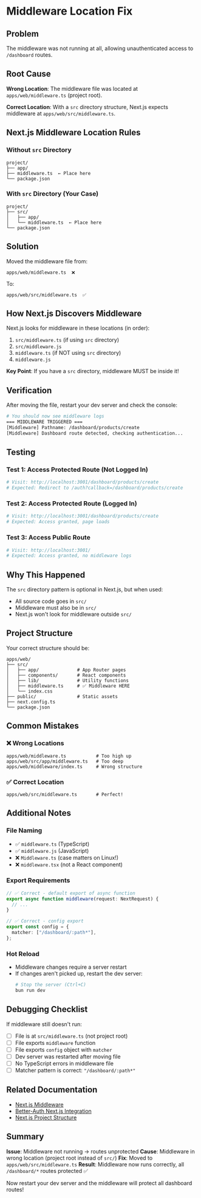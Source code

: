 # Middleware Location Fix

## Problem

The middleware was not running at all, allowing unauthenticated access to `/dashboard` routes.

## Root Cause

**Wrong Location**: The middleware file was located at `apps/web/middleware.ts` (project root).

**Correct Location**: With a `src` directory structure, Next.js expects middleware at `apps/web/src/middleware.ts`.

## Next.js Middleware Location Rules

### Without `src` Directory
```
project/
├── app/
├── middleware.ts  ← Place here
└── package.json
```

### With `src` Directory (Your Case)
```
project/
├── src/
│   ├── app/
│   └── middleware.ts  ← Place here
└── package.json
```

## Solution

Moved the middleware file from:
```
apps/web/middleware.ts  ❌
```

To:
```
apps/web/src/middleware.ts  ✅
```

## How Next.js Discovers Middleware

Next.js looks for middleware in these locations (in order):
1. `src/middleware.ts` (if using `src` directory)
2. `src/middleware.js`
3. `middleware.ts` (if NOT using `src` directory)
4. `middleware.js`

**Key Point**: If you have a `src` directory, middleware MUST be inside it!

## Verification

After moving the file, restart your dev server and check the console:

```bash
# You should now see middleware logs
=== MIDDLEWARE TRIGGERED ===
[Middleware] Pathname: /dashboard/products/create
[Middleware] Dashboard route detected, checking authentication...
```

## Testing

### Test 1: Access Protected Route (Not Logged In)
```bash
# Visit: http://localhost:3001/dashboard/products/create
# Expected: Redirect to /auth?callback=/dashboard/products/create
```

### Test 2: Access Protected Route (Logged In)
```bash
# Visit: http://localhost:3001/dashboard/products/create
# Expected: Access granted, page loads
```

### Test 3: Access Public Route
```bash
# Visit: http://localhost:3001/
# Expected: Access granted, no middleware logs
```

## Why This Happened

The `src` directory pattern is optional in Next.js, but when used:
- All source code goes in `src/`
- Middleware must also be in `src/`
- Next.js won't look for middleware outside `src/`

## Project Structure

Your correct structure should be:
```
apps/web/
├── src/
│   ├── app/              # App Router pages
│   ├── components/       # React components
│   ├── lib/              # Utility functions
│   ├── middleware.ts     # ✅ Middleware HERE
│   └── index.css
├── public/               # Static assets
├── next.config.ts
└── package.json
```

## Common Mistakes

### ❌ Wrong Locations
```
apps/web/middleware.ts           # Too high up
apps/web/src/app/middleware.ts   # Too deep
apps/web/middleware/index.ts     # Wrong structure
```

### ✅ Correct Location
```
apps/web/src/middleware.ts       # Perfect!
```

## Additional Notes

### File Naming
- ✅ `middleware.ts` (TypeScript)
- ✅ `middleware.js` (JavaScript)
- ❌ `Middleware.ts` (case matters on Linux!)
- ❌ `middleware.tsx` (not a React component)

### Export Requirements
```typescript
// ✅ Correct - default export of async function
export async function middleware(request: NextRequest) {
  // ...
}

// ✅ Correct - config export
export const config = {
  matcher: ["/dashboard/:path*"],
};
```

### Hot Reload
- Middleware changes require a server restart
- If changes aren't picked up, restart the dev server:
  ```bash
  # Stop the server (Ctrl+C)
  bun run dev
  ```

## Debugging Checklist

If middleware still doesn't run:

- [ ] File is at `src/middleware.ts` (not project root)
- [ ] File exports `middleware` function
- [ ] File exports `config` object with `matcher`
- [ ] Dev server was restarted after moving file
- [ ] No TypeScript errors in middleware file
- [ ] Matcher pattern is correct: `"/dashboard/:path*"`

## Related Documentation

- [Next.js Middleware](https://nextjs.org/docs/app/building-your-application/routing/middleware)
- [Better-Auth Next.js Integration](https://better-auth.com/docs/integrations/next)
- [Next.js Project Structure](https://nextjs.org/docs/getting-started/project-structure)

## Summary

**Issue**: Middleware not running → routes unprotected
**Cause**: Middleware in wrong location (project root instead of `src/`)
**Fix**: Moved to `apps/web/src/middleware.ts`
**Result**: Middleware now runs correctly, all `/dashboard/*` routes protected ✅

Now restart your dev server and the middleware will protect all dashboard routes!
